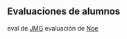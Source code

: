 ## Evaluaciones de alumnos
eval de [JMG](https://github.com/jmanwel/bootcamp_javascript/tree/main/Async/evaluation)
evaluación de [Noe](https://github.com/noehum7/webPages/tree/e85ddadb7fb83811cfeddb8118e679520e0acae8/Buscador%20de%20pel%C3%ADculas)
